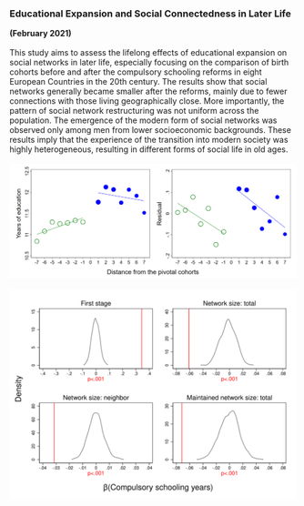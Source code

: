 ### Educational Expansion and Social Connectedness in Later Life
**(February 2021)**
<br>
<br>
This study aims to assess the lifelong effects of educational expansion on social networks in later life, especially focusing on the comparison of birth cohorts before and after the compulsory schooling reforms in eight European Countries in the 20th century. The results show that social networks generally became smaller after the reforms, mainly due to fewer connections with those living geographically close. More importantly, the pattern of social network restructuring was not uniform across the population. The emergence of the modern form of social networks was observed only among men from lower socioeconomic backgrounds. These results imply that the experience of the transition into modern society was highly heterogeneous, resulting in different forms of social life in old ages.
<br>
<br>
![fig1](/assets/abstract/schooling_fig1.png)
<br>
<br>
![fig2](/assets/abstract/schooling_fig2.svg)
